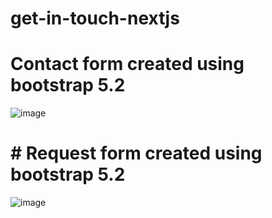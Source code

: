 
# get-in-touch-nextjs
# Contact form created using bootstrap 5.2
![image](https://github.com/imtiousbari/get-in-touch-nextjs/assets/107294858/99945b09-c67c-4d19-9369-0708298c9409)
# # Request form created using bootstrap 5.2
![image](https://github.com/imtiousbari/get-in-touch-nextjs/assets/107294858/892c9af2-1b2a-4b1b-bb85-04cb42dea0b4)



